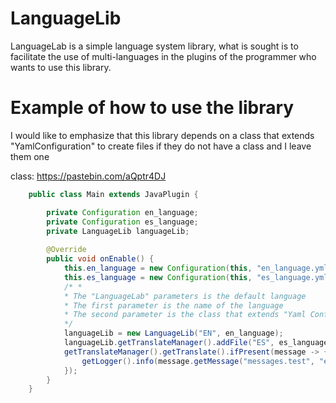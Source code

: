 # LanguageLib

LanguageLab is a simple language system library, what is sought is to facilitate the use of multi-languages ​​in the plugins of the programmer who wants to use this library.

# Example of how to use the library

I would like to emphasize that this library depends on a class that extends "YamlConfiguration" to create files if they do not have a class and I leave them one

class: https://pastebin.com/aQptr4DJ

```java
    public class Main extends JavaPlugin {

        private Configuration en_language;
        private Configuration es_language;
        private LanguageLib languageLib;
        
        @Override
        public void onEnable() {
            this.en_language = new Configuration(this, "en_language.yml");
            this.es_language = new Configuration(this, "es_language.yml");
            /* *
            * The "LanguageLab" parameters is the default language
            * The first parameter is the name of the language
            * The second parameter is the class that extends "Yaml Configuration"
            */
            languageLib = new LanguageLib("EN", en_language);
            languageLib.getTranslateManager().addFile("ES", es_language);
            getTranslateManager().getTranslate().ifPresent(message -> {
                getLogger().info(message.getMessage("messages.test", "es").setVariable("%test%", "testing set variable"));
            });
        }       
    }   
```